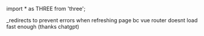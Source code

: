 import * as THREE from 'three';


_redirects to prevent errors when refreshing page bc vue router doesnt load fast enough (thanks chatgpt)